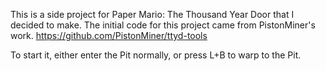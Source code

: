 This is a side project for Paper Mario: The Thousand Year Door that I decided to make. The initial code for this project came from PistonMiner's work. https://github.com/PistonMiner/ttyd-tools

To start it, either enter the Pit normally, or press L+B to warp to the Pit.